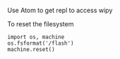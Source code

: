 
Use Atom to get repl to access wipy

To reset the filesystem
```
import os, machine
os.fsformat('/flash')
machine.reset()
```
